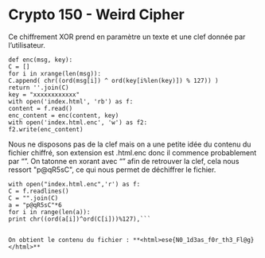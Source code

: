 # Crypto 150 - Weird Cipher

Ce chiffrement XOR prend en paramètre un texte et une clef donnée par l’utilisateur.
```
def enc(msg, key):
C = []
for i in xrange(len(msg)):
C.append( chr((ord(msg[i]) ^ ord(key[i%len(key)]) % 127)) )
return ''.join(C)
key = "xxxxxxxxxxxx"
with open('index.html', 'rb') as f:
content = f.read()
enc_content = enc(content, key)
with open('index.html.enc', 'w') as f2:
f2.write(enc_content)

```
Nous ne disposons pas de la clef mais on a une petite idée du contenu du fichier chiffré, son extension
est .html.enc donc il commence probablement par “<html>”. On tatonne en xorant avec “<html>” afin
de retrouver la clef, cela nous ressort "p@qR5sC", ce qui nous permet de déchiffrer le fichier.

```
with open("index.html.enc",'r') as f:
C = f.readlines()
C = "".join(C)
a = "p@qR5sC"*6
for i in range(len(a)):
print chr((ord(a[i])^ord(C[i]))%127),```


On obtient le contenu du fichier : **<html>ese{N0_1d3as_f0r_th3_Fl@g}</html>**